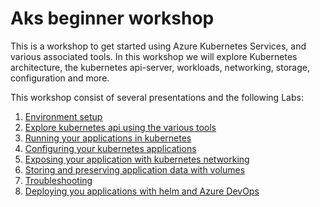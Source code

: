 # Aks beginner workshop

This is a workshop to get started using Azure Kubernetes Services, and various associated tools. In this workshop we will explore Kubernetes architecture, the kubernetes api-server, workloads, networking, storage, configuration and more. 

This workshop consist of several presentations and the following Labs:

1. [Environment setup](labs/lab1-environment-setup)
2. [Explore kubernetes api using the various tools](labs/lab2-exploring-k8s-api/LAB.md)
3. [Running your applications in kubernetes](labs/lab3-workloads/LAB.md)
4. [Configuring your kubernetes applications](labs/lab4-configuration/LAB.md)
5. [Exposing your application with kubernetes networking](labs/lab5-networking)
6. [Storing and preserving application data with volumes](labs/lab6-volumes)
7. [Troubleshooting](labs/lab7-troubleshooting)
8. [Deploying you applications with helm and Azure DevOps](labs/lab8-deploy/LAB.md)